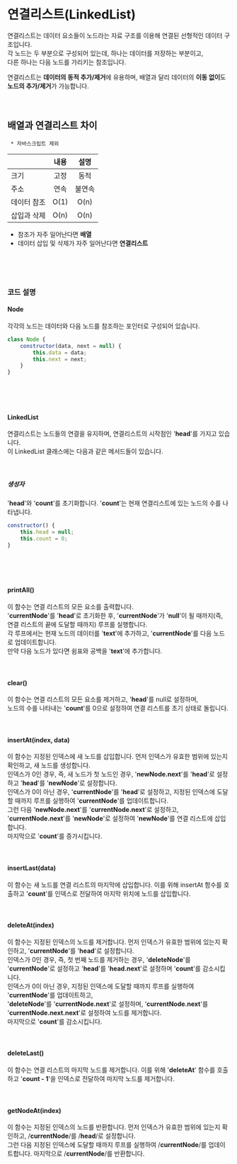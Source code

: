 # 연결리스트(LinkedList)

연결리스트는 데이터 요소들이 노드라는 자료 구조를 이용해 연결된 선형적인 데이터 구조입니다.<br>
각 노드는 두 부분으로 구성되어 있는데, 하나는 데이터를 저장하는 부분이고,<br>
다른 하나는 다음 노드를 가리키는 참조입니다.

연결리스트는 **데이터의 동적 추가/제거**에 유용하며, 배열과 달리 데이터의 **이동 없이**도 **노드의 추가/제거**가 가능합니다.
<br>
<br>
<br>

## 배열과 연결리스트 차이
` * 자바스크립트 제외`

| |   내용   |   설명   |
|--------|:------:|:------:|
| 크기 |   고정   |   동적   |
| 주소 |   연속   |  불연속   |
| 데이터 참조 |  O(1)  |  O(n)  |
| 삽입과 삭제 |  O(n)  |  O(n)  |

* 참조가 자주 일어난다면 **배열**
* 데이터 삽입 및 삭제가 자주 일어난다면 **연결리스트**
<br>
<br>
<br>

### 코드 설명
#### Node
각각의 노드는 데이터와 다음 노드를 참조하는 포인터로 구성되어 있습니다.
```javascript
class Node {
    constructor(data, next = null) {
        this.data = data;
        this.next = next;
    }
}
```
<br>
<br>
<br>

#### LinkedList
연결리스트는 노드들의 연결을 유지하며, 연결리스트의 시작점인 '**head**'를 가지고 있습니다.<br> 
이 LinkedList 클래스에는 다음과 같은 메서드들이 있습니다.
<br>
<br>
<br>

##### 생성자
'**head**'와 '**count**'를 초기화합니다. '**count**'는 현재 연결리스트에 있는 노드의 수를 나타냅니다.
```javascript
constructor() {
    this.head = null;
    this.count = 0;
}
```
<br>
<br>
<br>

#### printAll()
이 함수는 연결 리스트의 모든 요소를 출력합니다.<br>
'**currentNode**'를 '**head**'로 초기화한 후, '**currentNode**'가 '**null**'이 될 때까지(즉, 연결 리스트의 끝에 도달할 때까지) 루프를 실행합니다.<br>
각 루프에서는 현재 노드의 데이터를 '**text**'에 추가하고, '**currentNode**'를 다음 노드로 업데이트합니다.<br>
만약 다음 노드가 있다면 쉼표와 공백을 '**text**'에 추가합니다.
<br>
<br>
<br>

#### clear()
이 함수는 연결 리스트의 모든 요소를 제거하고, '**head**'를 null로 설정하며,<br>
노드의 수를 나타내는 '**count**'를 0으로 설정하여 연결 리스트를 초기 상태로 돌립니다.
<br>
<br>
<br>

#### insertAt(index, data)
이 함수는 지정된 인덱스에 새 노드를 삽입합니다. 먼저 인덱스가 유효한 범위에 있는지 확인하고, 새 노드를 생성합니다.<br>
인덱스가 0인 경우, 즉, 새 노드가 첫 노드인 경우, '**newNode.next**'를 '**head**'로 설정하고 '**head**'를 '**newNode**'로 설정합니다.<br> 
인덱스가 0이 아닌 경우, '**currentNode**'를 '**head**'로 설정하고, 지정된 인덱스에 도달할 때까지 루프를 실행하여 '**currentNode**'를 업데이트합니다.<br> 
그런 다음 '**newNode.next**'를 '**currentNode.next**'로 설정하고, '**currentNode.next**'를 '**newNode**'로 설정하여 '**newNode**'를 연결 리스트에 삽입합니다.<br> 
마지막으로 '**count**'를 증가시킵니다.
<br>
<br>
<br>

#### insertLast(data)
이 함수는 새 노드를 연결 리스트의 마지막에 삽입합니다. 이를 위해 insertAt 함수를 호출하고 '**count**'를 인덱스로 전달하여 마지막 위치에 노드를 삽입합니다.
<br>
<br>
<br>

#### deleteAt(index)
이 함수는 지정된 인덱스의 노드를 제거합니다. 먼저 인덱스가 유효한 범위에 있는지 확인하고, '**currentNode**'를 '**head**'로 설정합니다.<br>
인덱스가 0인 경우, 즉, 첫 번째 노드를 제거하는 경우, '**deleteNode**'를 '**currentNode**'로 설정하고 '**head**'를 '**head.next**'로 설정하며 '**count**'를 감소시킵니다.<br>
인덱스가 0이 아닌 경우, 지정된 인덱스에 도달할 때까지 루프를 실행하여 '**currentNode**'를 업데이트하고,<br>
'**deleteNode**'를 '**currentNode.next**'로 설정하며, '**currentNode.next**'를 '**currentNode.next.next**'로 설정하여 노드를 제거합니다.<br>
마지막으로 '**count**'를 감소시킵니다.
<br>
<br>
<br>

#### deleteLast()
이 함수는 연결 리스트의 마지막 노드를 제거합니다. 이를 위해 '**deleteAt**' 함수를 호출하고 '**count - 1**'을 인덱스로 전달하여 마지막 노드를 제거합니다.
<br>
<br>
<br>

#### getNodeAt(index)
이 함수는 지정된 인덱스의 노드를 반환합니다. 먼저 인덱스가 유효한 범위에 있는지 확인하고, /**currentNode**/를 /**head**/로 설정합니다.<br>
그런 다음 지정된 인덱스에 도달할 때까지 루프를 실행하여 /**currentNode**/를 업데이트합니다. 마지막으로 /**currentNode**/를 반환합니다.